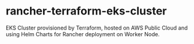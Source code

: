 # rancher-terraform-eks-cluster
EKS Cluster provisioned by Terraform, hosted on AWS Public Cloud and using Helm Charts for Rancher deployment on Worker Node.
